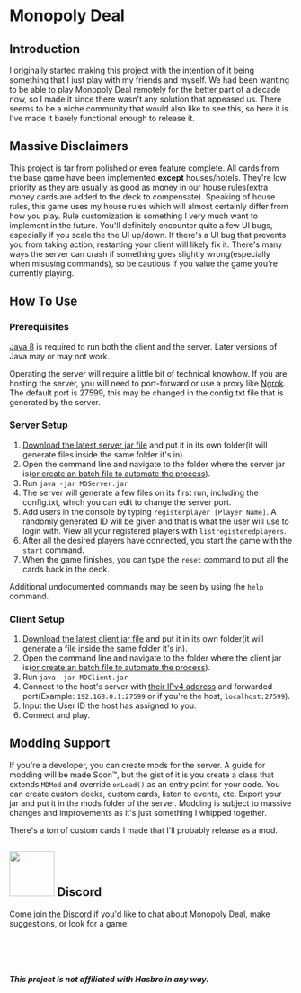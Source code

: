 # Monopoly Deal

## Introduction

I originally started making this project with the intention of it being something that I just play with my friends and myself. We had been wanting to be able to play Monopoly Deal remotely for the better part of a decade now, so I made it since there wasn't any solution that appeased us. There seems to be a niche community that would also like to see this, so here it is. I've made it barely functional enough to release it.

## Massive Disclaimers

This project is far from polished or even feature complete. All cards from the base game have been implemented **except** houses/hotels. They're low priority as they are usually as good as money in our house rules(extra money cards are added to the deck to compensate). Speaking of house rules, this game uses my house rules which will almost certainly differ from how you play. Rule customization is something I very much want to implement in the future. You'll definitely encounter quite a few UI bugs, especially if you scale the the UI up/down. If there's a UI bug that prevents you from taking action, restarting your client will likely fix it. There's many ways the server can crash if something goes slightly wrong(especially when misusing commands), so be cautious if you value the game you're currently playing.

## How To Use

### Prerequisites

[Java 8](https://www.java.com/en/download/manual.jsp) is required to run both the client and the server. Later versions of Java may or may not work.

Operating the server will require a little bit of technical knowhow. If you are hosting the server, you will need to port-forward or use a proxy like [Ngrok](https://ngrok.com/). The default port is 27599, this may be changed in the config.txt file that is generated by the server.

### Server Setup

1. [Download the latest server jar file](https://github.com/OldManAlpha/Monopoly-Deal/releases) and put it in its own folder(it will generate files inside the same folder it's in).
2. Open the command line and navigate to the folder where the server jar is([or create an batch file to automate the process](https://www.windowscentral.com/how-create-and-run-batch-file-windows-10)).
3. Run `java -jar MDServer.jar`
4. The server will generate a few files on its first run, including the config.txt, which you can edit to change the server port.
5. Add users in the console by typing `registerplayer [Player Name]`. A randomly generated ID will be given and that is what the user will use to login with. View all your registered players with `listregisteredplayers`.
6. After all the desired players have connected, you start the game with the `start` command.
7. When the game finishes, you can type the `reset` command to put all the cards back in the deck.

Additional undocumented commands may be seen by using the `help` command.

### Client Setup

1. [Download the latest client jar file](https://github.com/OldManAlpha/Monopoly-Deal/releases) and put it in its own folder(it will generate a file inside the same folder it's in).
2. Open the command line and navigate to the folder where the client jar is([or create an batch file to automate the process](https://www.windowscentral.com/how-create-and-run-batch-file-windows-10)).
3. Run `java -jar MDClient.jar`
4. Connect to the host's server with [their IPv4 address](https://whatismyipaddress.com/) and forwarded port(Example: `192.168.0.1:27599` or if you're the host, `localhost:27599`).
5. Input the User ID the host has assigned to you.
6. Connect and play.

## Modding Support

If you're a developer, you can create mods for the server. A guide for modding will be made Soon™, but the gist of it is you create a class that extends `MDMod` and override `onLoad()` as an entry point for your code. You can create custom decks, custom cards, listen to events, etc. Export your jar and put it in the mods folder of the server. Modding is subject to massive changes and improvements as it's just something I whipped together.

There's a ton of custom cards I made that I'll probably release as a mod.

## <img src="https://discord.com/assets/2c21aeda16de354ba5334551a883b481.png" width="80" height="80"> Discord

Come join [the Discord](https://discord.gg/9dKvSguVM4) if you'd like to chat about Monopoly Deal, make suggestions, or look for a game.

<br><br><br><br>***This project is not affiliated with Hasbro in any way.***

